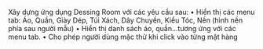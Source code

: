 Xây dựng ứng dụng Dessing Room với các yêu cầu sau:
• Hiển thị các menu tab: Áo, Quần, Giày Dép, Túi Xách, Dây
Chuyền, Kiểu Tóc, Nền (hình nền phía sau người mẫu)
• Hiển thị danh sách áo, quần…tương ứng với các menu tab.
• Cho phép người dùng mặc thử khi click vào từng mặt hàng

